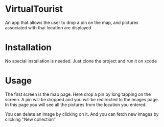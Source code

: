 # VirtualTourist
An app that allows the user to drop a pin on the map, and pictures associated with that location are displayed

# Installation

No special installation is needed. Just clone the project and run it on xcode

# Usage
   
The first screen is the map page. Here drop a pin by long tapping on the screen. A pin will be dropped and you will be redirected to the Images page. In this page you will see all the pictures from the location you entered.

You can delete an image by clicking on it. And you can fetch new images by clicking "New collection"
